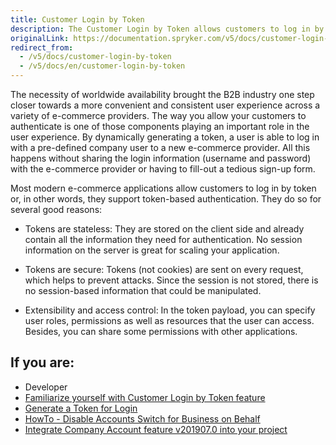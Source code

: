 ```yaml
---
title: Customer Login by Token
description: The Customer Login by Token allows customers to log in by token that is secure and contains all information required for authentication.
originalLink: https://documentation.spryker.com/v5/docs/customer-login-by-token
redirect_from:
  - /v5/docs/customer-login-by-token
  - /v5/docs/en/customer-login-by-token
---
```


The necessity of worldwide availability brought the B2B industry one step closer towards a more convenient and consistent user experience across a variety of e-commerce providers. The way you allow your customers to authenticate is one of those components playing an important role in the user experience. By dynamically generating a token, a user is able to log in with a pre-defined company user to a new e-commerce provider. All this happens without sharing the login information (username and password) with the e-commerce provider or having to fill-out a tedious sign-up form.

Most modern e-commerce applications allow customers to log in by token or, in other words, they support token-based authentication. They do so for several good reasons:

* Tokens are stateless: They are stored on the client side and already contain all the information they need for authentication. No session information on the server is great for scaling your application.

* Tokens are secure: Tokens (not cookies) are sent on every request, which helps to prevent attacks. Since the session is not stored, there is no session-based information that could be manipulated.

* Extensibility and access control: In the token payload, you can specify user roles, permissions as well as resources that the user can access. Besides, you can share some permissions with other applications.

## If you are:

<div class="mr-container">
    <div class="mr-list-container">
        <!-- col1 -->
        <div class="mr-col">
            <ul class="mr-list mr-list-green">
                <li class="mr-title">Developer</li>
                <li><a href="https://documentation.spryker.com/docs/en/customer-login-by-token-feature-overview-201907" class="mr-link">Familiarize yourself with Customer Login by Token feature</a></li>
                <li><a href="https://documentation.spryker.com/docs/en/ht-generating-token-for-login-201907" class="mr-link">Generate a Token for Login</a></li>
                <li><a href="https://documentation.spryker.com/docs/en/ht-disable-accounts-switch-for-bob-201907" class="mr-link">HowTo - Disable Accounts Switch for Business on Behalf</a></li>
                 <li><a href="https://documentation.spryker.com/docs/en/company-account-integration-201907" class="mr-link">Integrate Company Account feature v201907.0 into your project</a></li>
            </ul>
        </div>

